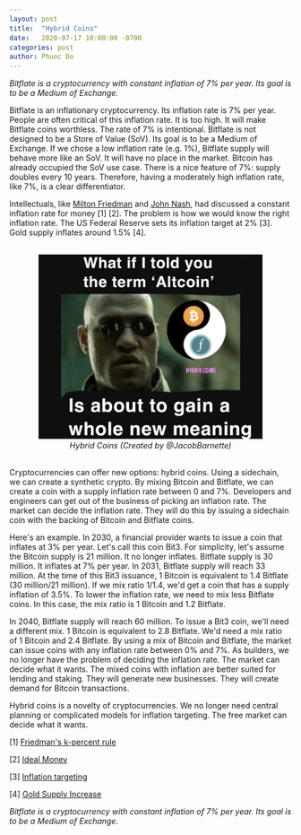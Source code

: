 ```yaml
---
layout: post
title:  "Hybrid Coins"
date:   2020-07-17 10:00:00 -0700
categories: post
author: Phuoc Do
---
```


*Bitflate is a cryptocurrency with constant inflation of 7% per year. Its goal is to be a Medium of Exchange.*

Bitflate is an inflationary cryptocurrency. Its inflation rate is 7% per year. People are often critical of this inflation rate. It is too high. It will make Bitflate coins worthless. The rate of 7% is intentional. Bitflate is not designed to be a Store of Value (SoV). Its goal is to be a Medium of Exchange. If we chose a low inflation rate (e.g. 1%), Bitflate supply will behave more like an SoV. It will have no place in the market. Bitcoin has already occupied the SoV use case. There is a nice feature of 7%: supply doubles every 10 years. Therefore, having a moderately high inflation rate, like 7%, is a clear differentiator.

Intellectuals, like [Milton Friedman](https://en.wikipedia.org/wiki/Friedman%27s_k-percent_rule) and [John Nash](https://www.jstor.org/stable/1061553?seq=1), had discussed a constant inflation rate for money [1] [2]. The problem is how we would know the right inflation rate. The US Federal Reserve sets its inflation target at 2% [3]. Gold supply inflates around 1.5% [4].

<div style="text-align: center">
  <br/>
  <img src="/assets/images/MorpheusBitcoinBitflate.jpg" alt="Hybrid Coins" width="400" />
  <br/>
  <i>Hybrid Coins (Created by @JacobBarnette)</i>
  <br/>
  <br/>
</div>

Cryptocurrencies can offer new options: hybrid coins. Using a sidechain, we can create a synthetic crypto. By mixing Bitcoin and Bitflate, we can create a coin with a supply inflation rate between 0 and 7%. Developers and engineers can get out of the business of picking an inflation rate. The market can decide the inflation rate. They will do this by issuing a sidechain coin with the backing of Bitcoin and Bitflate coins.

Here's an example. In 2030, a financial provider wants to issue a coin that inflates at 3% per year. Let's call this coin Bit3. For simplicity, let's assume the Bitcoin supply is 21 million. It no longer inflates. Bitflate supply is 30 million. It inflates at 7% per year. In 2031, Bitflate supply will reach 33 million. At the time of this Bit3 issuance, 1 Bitcoin is equivalent to 1.4 Bitflate (30 million/21 million). If we mix ratio 1/1.4, we'd get a coin that has a supply inflation of 3.5%. To lower the inflation rate, we need to mix less Bitflate coins. In this case, the mix ratio is 1 Bitcoin and 1.2 Bitflate.

In 2040, Bitflate supply will reach 60 million. To issue a Bit3 coin, we'll need a different mix. 1 Bitcoin is equivalent to 2.8 Bitflate. We'd need a mix ratio of 1 Bitcoin and 2.4 Bitflate. By using a mix of Bitcoin and Bitflate, the market can issue coins with any inflation rate between 0% and 7%. As builders, we no longer have the problem of deciding the inflation rate. The market can decide what it wants. The mixed coins with inflation are better suited for lending and staking. They will generate new businesses. They will create demand for Bitcoin transactions.

Hybrid coins is a novelty of cryptocurrencies. We no longer need central planning or complicated models for inflation targeting. The free market can decide what it wants.

[1] [Friedman's k-percent rule](https://en.wikipedia.org/wiki/Friedman%27s_k-percent_rule)

[2] [Ideal Money](https://www.jstor.org/stable/1061553?seq=1)

[3] [Inflation targeting](https://en.wikipedia.org/wiki/Inflation_targeting)

[4] [Gold Supply Increase](https://www.businessinsider.com/gold-supply-rising-faster-than-money-supply-2011-1)

*Bitflate is a cryptocurrency with constant inflation of 7% per year. Its goal is to be a Medium of Exchange.*